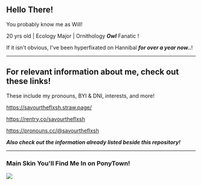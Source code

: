 ## Hello There!
You probably know me as Will!

20 yrs old | Ecology Major | Ornithology ***Owl*** Fanatic !

If it isn't obvious, I've been hyperfixated on Hannibal ***for over a year now..***!

---

## For relevant information about me, check out these links!

These include my pronouns, BYI & DNI, interests, and more!

https://savourtheflxsh.straw.page/

https://rentry.co/savourtheflxsh

https://pronouns.cc/@savourtheflxsh

***Also check out the information already listed beside this repository!***

---

### Main Skin You'll Find Me In on PonyTown!

![](https://file.garden/ZwRGoqDy7VYhtCK8/saved%20gifs/pony-town-%F0%9F%A9%B8%20-%20%E1%B4%80%CA%9F%CA%9F%20%E1%B4%8F%EA%9C%B0%20%E1%B4%9B%CA%9C%C9%AA%EA%9C%B1%20%C9%AA%EA%9C%B1%20%E1%B4%8D%CA%8F%20%E1%B4%85%E1%B4%87%EA%9C%B1%C9%AA%C9%A2%C9%B4--trot-blinking-name-padded-toy204-4x.gif)
